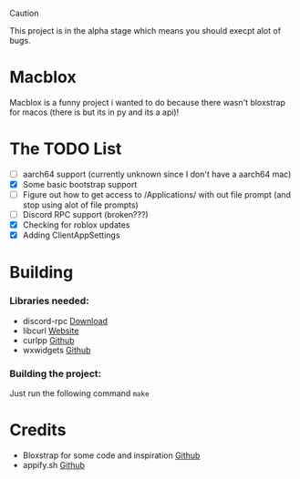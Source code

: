 > [!CAUTION]
> This project is in the alpha stage which means you should execpt alot of bugs.

# Macblox
Macblox is a funny project i wanted to do because there wasn't bloxstrap for macos (there is but its in py and its a api)!

# The TODO List
- [ ] aarch64 support (currently unknown since I don't have a aarch64 mac)
- [x] Some basic bootstrap support
- [ ] Figure out how to get access to /Applications/ with out file prompt (and stop using alot of file prompts)
- [ ] Discord RPC support (broken???)
- [x] Checking for roblox updates
- [x] Adding ClientAppSettings

# Building
### Libraries needed:
* discord-rpc [Download](https://github.com/discord/discord-rpc)
* libcurl [Website](https://curl.se/libcurl/)
* curlpp [Github](https://github.com/jpbarrette/curlpp/)
* wxwidgets [Github](https://github.com/wxWidgets/wxWidgets)
### Building the project:
Just run the following command
``
make
``

# Credits
* Bloxstrap for some code and inspiration [Github](https://github.com/pizzaboxer/bloxstrap)
* appify.sh [Github](https://gist.github.com/advorak/1403124)